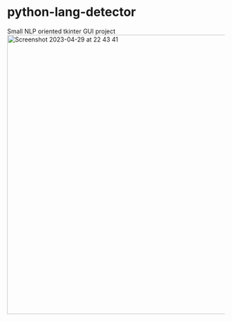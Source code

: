# python-lang-detector
Small NLP oriented tkinter GUI project
<img width="646" alt="Screenshot 2023-04-29 at 22 43 41" src="https://user-images.githubusercontent.com/83368934/235321401-32400c8e-b4e9-455e-95d1-2df7154e3c39.png">
